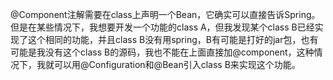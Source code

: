 @Component注解需要在class上声明一个Bean，它确实可以直接告诉Spring。但是在某些情况下，我想要开发一个功能的class A，但我发现某个class B已经实现了这个相同的功能，并且class B没有用spring，B有可能是打好的jar包，也有可能是我没有这个class B的源码，我也不能在上面直接加@component，这种情况下，我就可以用@Configuration和@Bean引入class B来实现这个功能。


